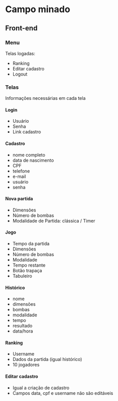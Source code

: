# Campo minado

## Front-end

### Menu

Telas logadas:

- Ranking
- Editar cadastro
- Logout

### Telas

Informações necessárias em cada tela

#### Login
- Usuário
- Senha
- Link cadastro

#### Cadastro
- nome completo
- data de nascimento
- CPF
- telefone
- e-mail
- usuário
- senha

#### Nova partida
- Dimensões
- Número de bombas
- Modalidade de Partida: clássica / Timer

#### Jogo
- Tempo da partida
- Dimensões
- Número de bombas
- Modalidade
- Tempo restante
- Botão trapaça
- Tabuleiro

#### Histórico
- nome
- dimensões
- bombas
- modalidade
- tempo
- resultado
- data/hora

#### Ranking
- Username
- Dados da partida (igual histórico)
- 10 jogadores

#### Editar cadastro
- Igual a criação de cadastro
- Campos data, cpf e username não são editáveis
